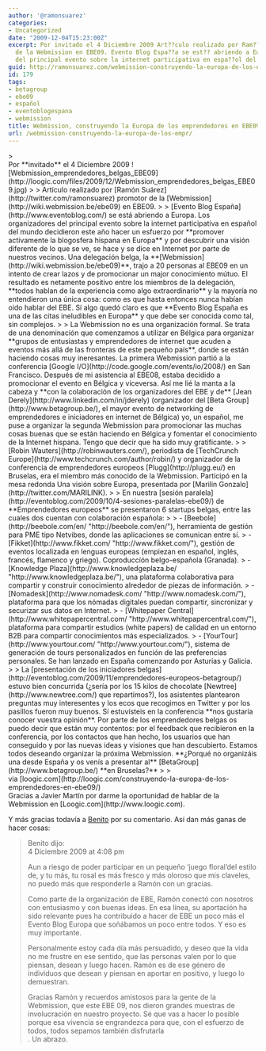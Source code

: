 ```yaml
---
author: '@ramonsuarez'
categories:
- Uncategorized
date: "2009-12-04T15:23:00Z"
excerpt: Por invitado el 4 Diciembre 2009 Art??culo realizado por Ram??n Su??rez promotor
  de la Webmission en EBE09. Evento Blog Espa??a se est?? abriendo a Europa. Los organizadores
  del principal evento sobre la internet participativa en espa??ol del mund...
guid: http://ramonsuarez.com/webmission-construyendo-la-europa-de-los-empr
id: 179
tags:
- betagroup
- ebe09
- español
- eventoblogespana
- webmission
title: Webmission, construyendo la Europa de los emprendedores en EBE09
url: /webmission-construyendo-la-europa-de-los-empr/
---
```


<div class="posterous_bookmarklet_entry">> <div><span>Por **invitado** el 4 Diciembre 2009 </span>![Webmission_emprendedores_belgas_EBE09](http://loogic.com/files/2009/12/Webmission_emprendedores_belgas_EBE09.jpg)
> 
> Artículo realizado por [Ramón Suárez](http://twitter.com/ramonsuarez) promotor de la [Webmission](http://wiki.webmission.be/ebe09) en EBE09.
> 
> [Evento Blog España](http://www.eventoblog.com/) se está abriendo a Europa. Los organizadores del principal evento sobre la internet participativa en español del mundo decidieron este año hacer un esfuerzo por **promover activamente la blogosfera hispana en Europa** y por descubrir una visión diferente de lo que se ve, se hace y se dice en Internet por parte de nuestros vecinos. Una delegación belga, la **[Webmission](http://wiki.webmission.be/ebe09)**, trajo a 20 personas al EBE09 en un intento de crear lazos y de promocionar un major conocimiento mútuo. El resultado es netamente positivo entre los miembros de la delegación, **todos hablan de la experiencia como algo extraordinario** y la mayoría no entendieron una única cosa: como es que hasta entonces nunca habían oido hablar del EBE. Sí algo quedó claro es que **Evento Blog España es una de las citas ineludibles en Europa** y que debe ser conocida como tal, sin complejos.
> 
> La Webmission no es una organización formal. Se trata de una denominación que comenzamos a utilizar en Bélgica para organizar **grupos de entusiastas y emprendedores de internet que acuden a eventos más allá de las fronteras de este pequeño país**, donde se están haciendo cosas muy ineresantes. La primera Webmission partió a la conferencia [Google I/O](http://code.google.com/events/io/2008/) en San Francisco. Después de mi asistencia al EBE08, estaba decidido a promocionar el evento en Bélgica y viceversa. Así me lié la manta a la cabeza y **con la colaboración de los organizadores del EBE y de** [Jean Derely](http://www.linkedin.com/in/jderely) (organizador del [Beta Group](http://www.betagroup.be/), el mayor evento de networking de emprendedores e iniciadores en internet de Bélgica) yo, un español, me puse a organizar la segunda Webmission para promocionar las muchas cosas buenas que se están haciendo en Bélgica y fomentar el conocimiento de la Internet hispana. Tengo que decir que ha sido muy gratificante.
> 
> [Robin Wauters](http://robinwauters.com/), periodista de [TechCrunch Europe](http://www.techcrunch.com/author/robin/) y organizador de la conferencia de emprendedores europeos [Plugg](http://plugg.eu/) en Bruselas, era el miembro más conocido de la Webmission. Participó en la mesa redonda Una visión sobre Europa, presentada por [Marilin Gonzalo](http://twitter.com/MARILINK).
> 
> En nuestra [sesión paralela](http://eventoblog.com/2009/10/4-sesiones-paralelas-ebe09/) de **Emprendedores europeos** se presentaron 6 startups belgas, entre las cuales dos cuentan con colaboración española:
> 
> - [<span>Beebole</span>](http://beebole.com/en/ "http://beebole.com/en/"), herramienta de gestión para PME tipo Netvibes, donde las aplicaciones se comunican entre sí.
> - [<span>Fikket</span>](http://www.fikket.com/ "http://www.fikket.com/"), gestión de eventos localizada en lenguas europeas (empiezan en español, inglés, francés, flamenco y griego). Coproduccíón belgo-española (Granada).
> - [Knowledge Plaza](http://www.knowledgeplaza.be/ "http://www.knowledgeplaza.be/"), una plataforma colaborativa para compartir y construir conocimiento alrededor de piezas de información.
> - [Nomadesk](http://www.nomadesk.com/ "http://www.nomadesk.com/"), plataforma para que los nómadas digitales puedan compartir, sincronizar y securizar sus datos en Internet.
> - [Whitepaper Central](http://www.whitepapercentral.com/ "http://www.whitepapercentral.com/"), plataforma para compartir estudios (white papers) de calidad en un entorno B2B para compartir conocimientos más especializados.
> - [YourTour](http://www.yourtour.com/ "http://www.yourtour.com/"), sistema de generación de tours personalizados en función de las preferencias personales. Se han lanzado en España comenzando por Asturias y Galicia.
> 
> La [presentación de los iniciadores belgas](http://eventoblog.com/2009/11/emprendedores-europeos-betagroup/) estuvo bien concurrida (¿sería por los 15 kilos de chocolate [Newtree](http://www.newtree.com/) que repartimos?), los asistentes plantearon preguntas muy interesentes y los ecos que recogimos en Twitter y por los pasillos fueron muy buenos. Sí estuvísteis en la conferencia **nos gustaría conocer vuestra opinión**. Por parte de los emprendedores belgas os puedo decir que están muy contentos: por el feedback que recibieron en la conferencia, por los contactos que han hecho, los usuarios que han conseguido y por las nuevas ideas y visiones que han descubierto. Estamos todos deseando organizar la próxima Webmission. **¿Porqué no organizáis una desde España y os venís a presentar al** [BetaGroup](http://www.betagroup.be/) **en Bruselas?**
> 
> </div>

<div class="posterous_quote_citation">via [loogic.com](http://loogic.com/construyendo-la-europa-de-los-emprendedores-en-ebe09/)</div>Gracias a Javier Martín por darme la oportunidad de hablar de la Webmission en [Loogic.com](http://www.loogic.com).

Y más gracias todavía a [Benito](http://www.benitocastro.com) por su comentario. Así dan más ganas de hacer cosas:

> Benito dijo:   
> 4 Diciembre 2009 at 4:08 pm
> 
> Aun a riesgo de poder participar en un pequeño ‘juego floral’del estilo de, y tu más, tu rosal es más fresco y más oloroso que mis claveles, no puedo más que responderle a Ramón con un gracias.
> 
> Como parte de la organización de EBE, Ramón conectó con nosotros con entusiasmo y con buenas ideas. En esa línea, su aportación ha sido relevante pues ha contribuido a hacer de EBE un poco más el Evento Blog Europa que soñábamos un poco entre todos. Y eso es muy importante.
> 
> Personalmente estoy cada día más persuadido, y deseo que la vida no me frustre en ese sentido, que las personas valen por lo que piensan, desean y luego hacen. Ramón es de ese género de individuos que desean y piensan en aportar en positivo, y luego lo demuestran.
> 
> Gracias Ramón y recuerdos amistosos para la gente de la Webmission, que este EBE 09, nos dieron grandes muestras de involucración en nuestro proyecto. Sé que vas a hacer lo posible porque esa vivencia se engrandezca para que, con el esfuerzo de todos, todos sepamos también disfrutarla  
> . Un abrazo.

</div>